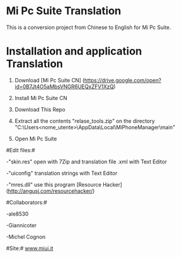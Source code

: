 # Mi Pc Suite Translation

This is a conversion project from Chinese to English for Mi Pc Suite.

# Installation and application Translation

1) Download [Mi Pc Suite CN] (https://drive.google.com/open?id=0B7Jt4O5aMbsVNGR6UEQxZFV1XzQ)

2) Install Mi Pc Suite CN

1) Download This Repo

2) Extract all the contents "relase_tools.zip" on the directory "C:\Users\<nome_utente>\AppData\Local\MiPhoneManager\main"

3) Open Mi Pc Suite

#Edit files:#

-"skin.res" open with 7Zip and translation file .xml with Text Editor

-"uiconfig" translation strings with Text Editor

-"mres.dll" use this program [Resource Hacker] (http://angusj.com/resourcehacker/)


#Collaborators:#

-ale8530

-Giannicoter

-Michel Cognon

#Site:#
www.miui.it
